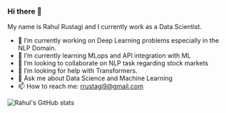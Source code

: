 ### Hi there 👋

My name is Rahul Rustagi and I currently work as a Data Scientist.

- 🔭 I’m currently working on Deep Learning problems especially in the NLP Domain.
- 🌱 I’m currently learning MLops and API integration with ML 
- 👯 I’m looking to collaborate on NLP task regarding stock markets 
- 🤔 I’m looking for help with Transformers.
- 💬 Ask me about Data Science and Machine Learning
- 📫 How to reach me: rrustagi9@gmail.com

 ![Rahul's GitHub stats](https://github-readme-stats.vercel.app/api?username=rrustagi9&theme=dark&show_icons=true)
